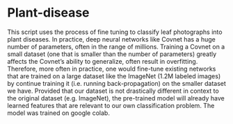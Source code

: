 # Plant-disease
This script uses the process of fine tuning to classify leaf photographs into plant diseases. In practice, deep neural networks like Covnet has a huge number of parameters, often in the range of millions. Training a Covnet on a small dataset (one that is smaller than the number of parameters) greatly affects the Covnet’s ability to generalize, often result in overfitting.  Therefore, more often in practice, one would fine-tune existing networks that are trained on a large dataset like the ImageNet (1.2M labeled images) by continue training it (i.e. running back-propagation) on the smaller dataset we have. Provided that our dataset is not drastically different in context to the original dataset (e.g. ImageNet), the pre-trained model will already have learned features that are relevant to our own classification problem. The model was trained on google colab.
